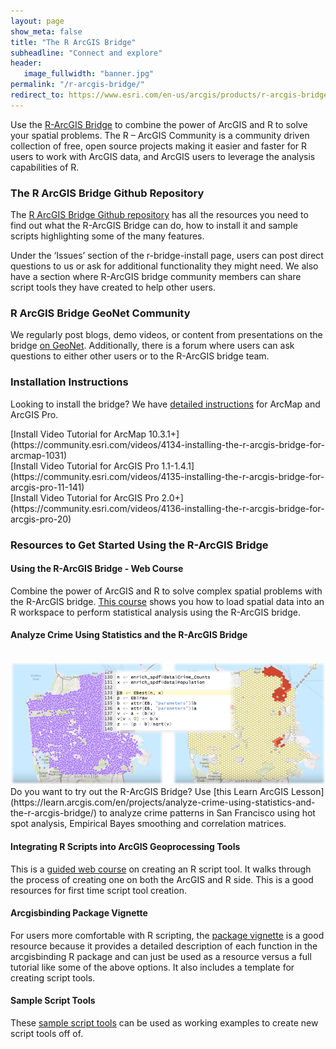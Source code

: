 ```yaml
---
layout: page
show_meta: false
title: "The R ArcGIS Bridge"
subheadline: "Connect and explore"
header:
   image_fullwidth: "banner.jpg"
permalink: "/r-arcgis-bridge/"
redirect_to: https://www.esri.com/en-us/arcgis/products/r-arcgis-bridge/overview
---
```


Use the [R-ArcGIS Bridge](https://www.esri.com/en-us/arcgis/products/r-arcgis-bridge/overview) to combine the power of ArcGIS and R to solve your spatial problems. The R – ArcGIS Community is a community driven collection of free, open source projects making it easier and faster for R users to work with ArcGIS data, and ArcGIS users to leverage the analysis capabilities of R.

### The R ArcGIS Bridge Github Repository

The [R ArcGIS Bridge Github repository](https://r-arcgis.github.io/) has all the resources you need to find out what the R-ArcGIS Bridge can do, how to install it and sample scripts highlighting some of the many features.

Under the ‘Issues’ section of the r-bridge-install page, users can post direct questions to us or ask for additional functionality they might need. We also have a section where R-ArcGIS bridge community members can share script tools they have created to help other users.

### R ArcGIS Bridge GeoNet Community

We regularly post blogs, demo videos, or content from presentations on the bridge [on GeoNet](https://community.esri.com/groups/rstats). Additionally, there is a forum where users can ask questions to either other users or to the R-ArcGIS bridge team.


### Installation Instructions
Looking to install the bridge? We have [detailed instructions](https://github.com/R-ArcGIS/r-bridge-install) for ArcMap and ArcGIS Pro.

<div id="overview_div" markdown="1" class="row">
<div class="small-12 large-4 columns" markdown="1" top="0">
[Install Video Tutorial for ArcMap 10.3.1+](https://community.esri.com/videos/4134-installing-the-r-arcgis-bridge-for-arcmap-1031)
</div>
<div class="small-12 large-4 columns" markdown="1" top="0">
[Install Video Tutorial for ArcGIS Pro 1.1-1.4.1](https://community.esri.com/videos/4135-installing-the-r-arcgis-bridge-for-arcgis-pro-11-141)
</div>
<div class="small-12 large-4 columns" markdown="1" top="0">
[Install Video Tutorial for ArcGIS Pro 2.0+](https://community.esri.com/videos/4136-installing-the-r-arcgis-bridge-for-arcgis-pro-20)
</div>
</div>




### Resources to Get Started Using the R-ArcGIS Bridge


#### Using the R-ArcGIS Bridge - Web Course

Combine the power of ArcGIS and R to solve complex spatial problems with the R-ArcGIS bridge. [This course](https://www.esri.com/training/catalog/58b5e417b89b7e000d8bfe45/using-the-r-arcgis-bridge/) shows you how to load spatial data into an R workspace to perform statistical analysis using the R-ArcGIS bridge.


#### Analyze Crime Using Statistics and the R-ArcGIS Bridge

<br>
<img src="/images/R_Learn_med_v2.png" alt="Using the R ArcGIS bridge to analyze crime" class="inline"/>
<br>
Do you want to try out the R-ArcGIS Bridge? Use [this Learn ArcGIS Lesson](https://learn.arcgis.com/en/projects/analyze-crime-using-statistics-and-the-r-arcgis-bridge/) to analyze crime patterns in San Francisco using hot spot analysis, Empirical Bayes smoothing and correlation matrices.


#### Integrating R Scripts into ArcGIS Geoprocessing Tools

This is a [guided web course](https://www.esri.com/training/catalog/58b5e578b89b7e000d8bfffd/integrating-r-scripts-into-arcgis-geoprocessing-tools/) on creating an R script tool. It walks through the process of creating one on both the ArcGIS and R side. This is a good resources for first time script tool creation.

#### Arcgisbinding Package Vignette

For users more comfortable with R scripting, the [package vignette](https://r-arcgis.github.io/assets/arcgisbinding-vignette.html) is a good resource because it provides a detailed description of each function in the arcgisbinding R package and can just be used as a resource versus a full tutorial like some of the above options. It also includes a template for creating script tools.

#### Sample Script Tools

These [sample script tools](https://github.com/R-ArcGIS/r-sample-tools) can be used as working examples to create new script tools off of.
